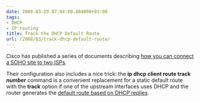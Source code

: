 ```yaml
---
date: 2008-03-29 07:04:00.004000+01:00
tags:
- DHCP
- IP routing
title: Track the DHCP Default Route
url: /2008/03/track-dhcp-default-route/
---
```

Cisco has published a series of documents describing [how you can connect a SOHO site to two ISPs](http://www.cisco.com/en/US/products/sw/secursw/ps1018/products_configuration_example09186a00809454c7.shtml).

Their configuration also includes a nice trick: the **ip dhcp client route track *number*** command is a convenient replacement for a static default route with the **track** option if one of the upstream interfaces uses DHCP and the router generates the [default route based on DHCP replies](/2007/08/dhcp-based-static-routes/).
